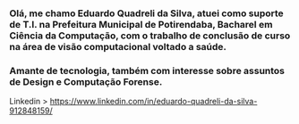 ### Olá, me chamo Eduardo Quadreli da Silva, atuei como suporte de T.I. na Prefeitura Municipal de Potirendaba, Bacharel em Ciência da Computação, com o trabalho de conclusão de curso na área de visão computacional voltado a saúde. 
### Amante de tecnologia, também com interesse sobre assuntos de Design e Computação Forense.

Linkedin > https://www.linkedin.com/in/eduardo-quadreli-da-silva-912848159/

<!--
**EduardoQuadreli/EduardoQuadreli** is a ✨ _special_ ✨ repository because its `README.md` (this file) appears on your GitHub profile.

Here are some ideas to get you started:

- 🔭 I’m currently working on ...
- 🌱 I’m currently learning ...
- 👯 I’m looking to collaborate on ...
- 🤔 I’m looking for help with ...
- 💬 Ask me about ...
- 📫 How to reach me: ...
- 😄 Pronouns: ...
- ⚡ Fun fact: ...
-->
